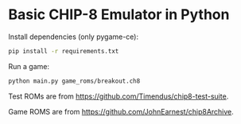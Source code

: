# Basic CHIP-8 Emulator in Python

Install dependencies (only pygame-ce):
```bash
pip install -r requirements.txt
```

Run a game:
```bash
python main.py game_roms/breakout.ch8
```

Test ROMs are from <https://github.com/Timendus/chip8-test-suite>.

Game ROMS are from <https://github.com/JohnEarnest/chip8Archive>.